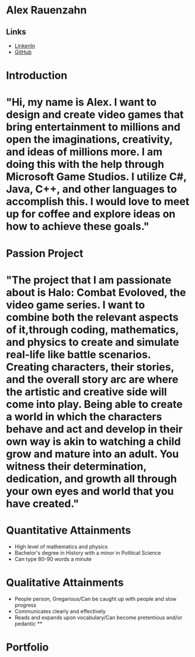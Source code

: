 # Alex Rauenzahn

## Links

* [LinkenIn](https://www.linkedin.com/in/alex-rauenzahn-0b77a5105/)
* [GitHub](https://www.github.com/ArchaicScribe)


# Introduction
# "Hi, my name is Alex. I want to design and create video games that bring entertainment to millions and open the imaginations, creativity, and ideas of millions more. I am doing this with the help through Microsoft Game Studios. I utilize C#, Java, C++, and other languages to accomplish this. I would love to meet up for coffee and explore ideas on how to achieve these goals."

# Passion Project
# "The project that I am passionate about is Halo: Combat Evoloved, the video game series. I want to combine both the relevant aspects of it,through coding, mathematics, and physics to create and simulate real-life like battle scenarios. Creating characters, their stories, and the overall story arc are where the artistic and creative side will come into play. Being able to create a world in which the characters behave and act and develop in their own way is akin to watching a child grow and mature into an adult. You witness their determination, dedication, and growth all through your own eyes and world that you have created."

# Quantitative Attainments

* High level of mathematics and physics
* Bachelor's degree in History with a minor in Political Science
* Can type 80-90 words a minute

# Qualitative Attainments

* People person, Gregarious/Can be caught up with people and slow progress
* Communicates clearly and effectively
* Reads and expands upon vocabulary/Can become pretentious and/or pedantic **

# Portfolio

